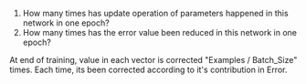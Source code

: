 
1. How many times has update operation of parameters happened in this network in one epoch?
2. How many times has the error value been reduced in this network in one epoch?


At end of training, value in each vector is corrected "Examples / Batch_Size" times. 
Each time, its been corrected according to it's contribution in Error. 